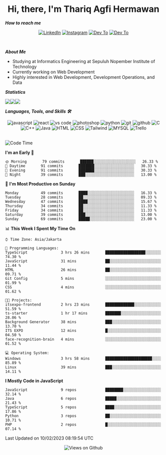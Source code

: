<div align="center">
  <h1>Hi, there, I'm Thariq Agfi Hermawan</h1>
</div>


***How to reach me***
<p align='center'>
   <a href="https://www.linkedin.com/in/thariqagfihermawan" target="_blank"><img src="https://img.shields.io/badge/LinkedIn-0077B5?style=for-the-badge&logo=linkedin&logoColor=white" alt="LinkedIn"></a>
   <a href="https://www.instagram.com/thoriqagfi" target="_blank"><img src="https://img.shields.io/badge/Instagram-E4405F?style=for-the-badge&logo=instagram&logoColor=white" alt="Instagram"></a>
   <a href="https://medium.com/@thoriq.aghfi60" target="_blank"><img src="https://img.shields.io/badge/Medium-12100E?style=for-the-badge&logo=medium&logoColor=white" alt="Dev To"></a>
   <a href="https://linktr.ee/thoriqagfi" target="_blank"><img src="https://img.shields.io/badge/linktree-1de9b6?style=for-the-badge&logo=linktree&logoColor=white" alt="Dev To"></a>
</p>

<br>

***About Me***
- Studying at Informatics Engineering at Sepuluh Nopember Institute of Technology
- Currently working on Web Development
- Highly interested in Web Development, Development Operations, and Data

***Statistics***

<!-- [![GitHub Streak](http://github-readme-streak-stats.herokuapp.com?user=thoriqagfi&theme=dark)](https://git.io/streak-stats) -->

<div align="center">
  <div style="display: flex;">
    <img src="http://github-readme-streak-stats.herokuapp.com?user=thoriqagfi&theme=chartreuse-dark"/>
    <img src="https://github-readme-stats.vercel.app/api/top-langs/?username=thoriqagfi&layout=compact&&theme=chartreuse-dark&langs_count=8)](https://github.com/thoriqagfi"/>
    <img src="https://github-readme-stats.vercel.app/api?username=thoriqagfi&show_icons=true&theme=chartreuse-dark"/>
  </div>
</div>

<!-- [![Top Langs](https://github-readme-stats.vercel.app/api/top-langs/?username=thoriqagfi&layout=compact&&theme=chartreuse-dark&langs_count=8)](https://github.com/thoriqagfi)
< ![Agfi's GitHub stats](https://github-readme-stats.vercel.app/api?username=thoriqagfi&show_icons=true&theme=chartreuse-dark) -->

***Languages, Tools, and Skills 🛠***

  <div align="center">
    <img src="https://img.shields.io/badge/JavaScript-F7DF1E?style=for-the-badge&logo=javascript&logoColor=black" alt="javascript" />
    <img src="https://img.shields.io/badge/React-61DAFB?style=for-the-badge&logo=react&logoColor=black" alt="react" />
    <img src="https://img.shields.io/badge/vs%20code-007ACC?style=for-the-badge&logo=visual%20studio%20code&logoColor=white" alt="vs code" />
    <img src="https://img.shields.io/badge/adobe%20photoshop-31A8FF?style=for-the-badge&logo=adobe%20photoshop&logoColor=white" alt="photoshop" />
    <img src="https://img.shields.io/badge/python-3776AB?style=for-the-badge&logo=python&logoColor=white" alt="python" />
    <img src="https://img.shields.io/badge/Git-F05032?style=for-the-badge&logo=git&logoColor=white" alt="git" />
    <img src="https://img.shields.io/badge/GitHub-100000?style=for-the-badge&logo=github&logoColor=white" alt="github" />
    <img src="https://img.shields.io/badge/c-%2300599C.svg?style=for-the-badge&logo=c&logoColor=white" alt="C" />
    <img src="https://img.shields.io/badge/c++-%2300599C.svg?style=for-the-badge&logo=c%2B%2B&logoColor=white" alt="C++" />
    <img src="https://img.shields.io/badge/Java-ED8B00?style=for-the-badge&logo=java&logoColor=white" alt="Java"/>
    <img src="https://img.shields.io/badge/HTML5-E34F26?style=for-the-badge&logo=html5&logoColor=white" alt="HTML" />
    <img src="https://img.shields.io/badge/CSS-239120?&style=for-the-badge&logo=css3&logoColor=white" alt ="CSS" />
    <img src="https://img.shields.io/badge/tailwindcss-%2338B2AC.svg?style=for-the-badge&logo=tailwind-css&logoColor=white" alt="Tailwind" />
    <img src="https://img.shields.io/badge/MySQL-00000F?style=for-the-badge&logo=mysql&logoColor=white" alt="MYSQL" />
    <img src="https://img.shields.io/badge/Trello-%23026AA7.svg?style=for-the-badge&logo=Trello&logoColor=white" alt="Trello" />
  </div><br>

<!--START_SECTION:waka-->
![Code Time](http://img.shields.io/badge/Code%20Time-121%20hrs-blue)

**I'm an Early 🐤** 

```text
🌞 Morning       79 commits       ██████░░░░░░░░░░░░░░░░░░░   26.33 % 
🌆 Daytime       91 commits       ███████░░░░░░░░░░░░░░░░░░   30.33 % 
🌃 Evening       91 commits       ███████░░░░░░░░░░░░░░░░░░   30.33 % 
🌙 Night         39 commits       ███░░░░░░░░░░░░░░░░░░░░░░   13.00 % 

```
📅 **I'm Most Productive on Sunday** 

```text
Monday          49 commits       ████░░░░░░░░░░░░░░░░░░░░░   16.33 % 
Tuesday         28 commits       ██░░░░░░░░░░░░░░░░░░░░░░░   09.33 % 
Wednesday       47 commits       ████░░░░░░░░░░░░░░░░░░░░░   15.67 % 
Thursday        34 commits       ██░░░░░░░░░░░░░░░░░░░░░░░   11.33 % 
Friday          34 commits       ██░░░░░░░░░░░░░░░░░░░░░░░   11.33 % 
Saturday        39 commits       ███░░░░░░░░░░░░░░░░░░░░░░   13.00 % 
Sunday          69 commits       █████░░░░░░░░░░░░░░░░░░░░   23.00 % 

```


📊 **This Week I Spent My Time On** 

```text
⌚︎ Time Zone: Asia/Jakarta

💬 Programming Languages: 
TypeScript               3 hrs 26 mins       ██████████████████░░░░░░░   74.30 % 
JavaScript               31 mins             ██░░░░░░░░░░░░░░░░░░░░░░░   11.44 % 
HTML                     26 mins             ██░░░░░░░░░░░░░░░░░░░░░░░   09.71 % 
Git Config               5 mins              ░░░░░░░░░░░░░░░░░░░░░░░░░   01.99 % 
CSS                      4 mins              ░░░░░░░░░░░░░░░░░░░░░░░░░   01.62 % 

🐱‍💻 Projects: 
itsexpo-frontend         2 hrs 23 mins       █████████████░░░░░░░░░░░░   51.59 % 
ts-starter               1 hr 17 mins        ███████░░░░░░░░░░░░░░░░░░   28.06 % 
Background Generator     38 mins             ███░░░░░░░░░░░░░░░░░░░░░░   13.70 % 
ITS EXPO                 12 mins             █░░░░░░░░░░░░░░░░░░░░░░░░   04.50 % 
face-recognition-brain   4 mins              ░░░░░░░░░░░░░░░░░░░░░░░░░   01.52 % 

💻 Operating System: 
Windows                  3 hrs 58 mins       █████████████████████░░░░   85.89 % 
Linux                    39 mins             ███░░░░░░░░░░░░░░░░░░░░░░   14.11 % 

```

**I Mostly Code in JavaScript** 

```text
JavaScript               9 repos             ████████░░░░░░░░░░░░░░░░░   32.14 % 
Java                     6 repos             █████░░░░░░░░░░░░░░░░░░░░   21.43 % 
TypeScript               5 repos             ████░░░░░░░░░░░░░░░░░░░░░   17.86 % 
Python                   3 repos             ██░░░░░░░░░░░░░░░░░░░░░░░   10.71 % 
PHP                      2 repos             █░░░░░░░░░░░░░░░░░░░░░░░░   07.14 % 

```



 Last Updated on 10/02/2023 08:19:54 UTC
<!--END_SECTION:waka-->

<div align="center">
<img src="https://komarev.com/ghpvc/?username=thoriqagfi&color=blue" alt="Views on Github" />
</div>